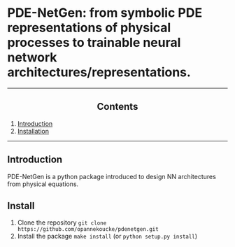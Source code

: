 PDE-NetGen: from symbolic PDE representations of physical processes to trainable neural network architectures/representations.
====================================================================


---
<h2><center>Contents</center></h2>

  1. [Introduction](#introduction)
  1. [Installation](#install)
---


Introduction <a id='introduction'/>
-----------------------------------


 PDE-NetGen is a python package introduced to design NN architectures from physical equations.


Install <a id='install'>
-----------------------------

 1. Clone the repository `git clone https://github.com/opannekoucke/pdenetgen.git`
 1. Install the package `make install` (or `python setup.py install`)